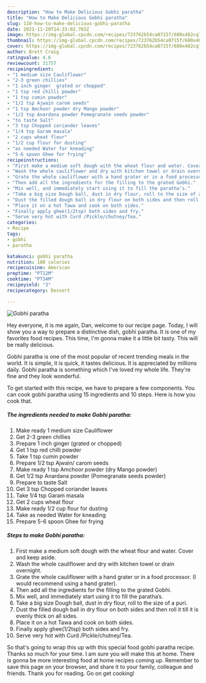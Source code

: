 ```yaml
---
description: "How to Make Delicious Gobhi paratha"
title: "How to Make Delicious Gobhi paratha"
slug: 110-how-to-make-delicious-gobhi-paratha
date: 2021-11-20T14:33:02.765Z
image: https://img-global.cpcdn.com/recipes/723762b54ca0715f/680x482cq70/gobhi-paratha-recipe-main-photo.jpg
thumbnail: https://img-global.cpcdn.com/recipes/723762b54ca0715f/680x482cq70/gobhi-paratha-recipe-main-photo.jpg
cover: https://img-global.cpcdn.com/recipes/723762b54ca0715f/680x482cq70/gobhi-paratha-recipe-main-photo.jpg
author: Brett Craig
ratingvalue: 4.6
reviewcount: 31757
recipeingredient:
- "1 medium size Cauliflower"
- "2-3 green chillies"
- "1 inch ginger  grated or chopped"
- "1 tsp red chilli powder"
- "1 tsp cumin powder"
- "1/2 tsp Ajwain carom seeds"
- "1 tsp Amchoor powder dry Mango powder"
- "1/2 tsp Anardana powder Pomegranate seeds powder"
- "to taste Salt"
- "3 tsp Chopped coriander leaves"
- "1/4 tsp Garam masala"
- "2 cups wheat flour"
- "1/2 cup flour for dusting"
- "as needed Water for kneading"
- "5-6 spoon Ghee for frying"
recipeinstructions:
- "First make a medium soft dough with the wheat flour and water. Cover and keep aside."
- "Wash the whole cauliflower and dry with kitchen towel or drain overnight."
- "Grate the whole cauliflower with a hand grater or in a food processor. (I would recommend using a hand grater)."
- "Then add all the ingredients for the filling to the grated Gobhi."
- "Mix well, and immediately start using it to fill the paratha’s."
- "Take a big size Dough ball, dust in dry flour, roll to the size of a puri."
- "Dust the filled dough ball in dry flour on both sides and then roll it till it is evenly thick on all sides."
- "Place it on a hot Tawa and cook on both sides."
- "Finally apply ghee(1/2tsp) both sides and fry."
- "Serve very hot with Curd /Pickle/chutney/Tea."
categories:
- Recipe
tags:
- gobhi
- paratha

katakunci: gobhi paratha 
nutrition: 180 calories
recipecuisine: American
preptime: "PT12M"
cooktime: "PT34M"
recipeyield: "3"
recipecategory: Dessert

---
```



![Gobhi paratha](https://img-global.cpcdn.com/recipes/723762b54ca0715f/680x482cq70/gobhi-paratha-recipe-main-photo.jpg)

Hey everyone, it is me again, Dan, welcome to our recipe page. Today, I will show you a way to prepare a distinctive dish, gobhi paratha. It is one of my favorites food recipes. This time, I'm gonna make it a little bit tasty. This will be really delicious.



Gobhi paratha is one of the most popular of recent trending meals in the world. It is simple, it is quick, it tastes delicious. It is appreciated by millions daily. Gobhi paratha is something which I've loved my whole life. They're fine and they look wonderful.


To get started with this recipe, we have to prepare a few components. You can cook gobhi paratha using 15 ingredients and 10 steps. Here is how you cook that.

<!--inarticleads1-->

##### The ingredients needed to make Gobhi paratha:

1. Make ready 1 medium size Cauliflower
1. Get 2-3 green chillies
1. Prepare 1 inch ginger  (grated or chopped)
1. Get 1 tsp red chilli powder
1. Take 1 tsp cumin powder
1. Prepare 1/2 tsp Ajwain/ carom seeds
1. Make ready 1 tsp Amchoor powder (dry Mango powder)
1. Get 1/2 tsp Anardana powder (Pomegranate seeds powder)
1. Prepare to taste Salt
1. Get 3 tsp Chopped coriander leaves
1. Take 1/4 tsp Garam masala
1. Get 2 cups wheat flour
1. Make ready 1/2 cup flour for dusting
1. Take as needed Water for kneading
1. Prepare 5-6 spoon Ghee for frying




<!--inarticleads2-->

##### Steps to make Gobhi paratha:

1. First make a medium soft dough with the wheat flour and water. Cover and keep aside.
1. Wash the whole cauliflower and dry with kitchen towel or drain overnight.
1. Grate the whole cauliflower with a hand grater or in a food processor. (I would recommend using a hand grater).
1. Then add all the ingredients for the filling to the grated Gobhi.
1. Mix well, and immediately start using it to fill the paratha’s.
1. Take a big size Dough ball, dust in dry flour, roll to the size of a puri.
1. Dust the filled dough ball in dry flour on both sides and then roll it till it is evenly thick on all sides.
1. Place it on a hot Tawa and cook on both sides.
1. Finally apply ghee(1/2tsp) both sides and fry.
1. Serve very hot with Curd /Pickle/chutney/Tea.




So that's going to wrap this up with this special food gobhi paratha recipe. Thanks so much for your time. I am sure you will make this at home. There is gonna be more interesting food at home recipes coming up. Remember to save this page on your browser, and share it to your family, colleague and friends. Thank you for reading. Go on get cooking!
